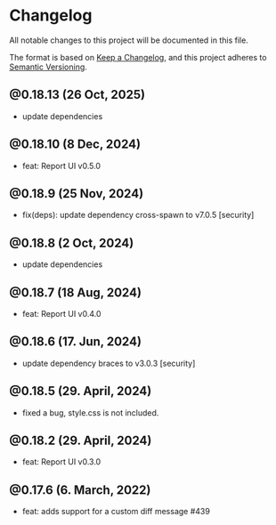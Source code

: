 # Changelog

All notable changes to this project will be documented in this file.

The format is based on [Keep a Changelog](https://keepachangelog.com/en/1.0.0/),
and this project adheres to [Semantic Versioning](https://semver.org/spec/v2.0.0.html).

## @0.18.13 (26 Oct, 2025)

- update dependencies

## @0.18.10 (8 Dec, 2024)

- feat: Report UI v0.5.0

## @0.18.9 (25 Nov, 2024)

- fix(deps): update dependency cross-spawn to v7.0.5 [security]

## @0.18.8 (2 Oct, 2024)

- update dependencies

## @0.18.7 (18 Aug, 2024)

- feat: Report UI v0.4.0

## @0.18.6 (17. Jun, 2024)

- update dependency braces to v3.0.3 [security] 

## @0.18.5 (29. April, 2024)

- fixed a bug, style.css is not included.

## @0.18.2 (29. April, 2024)

- feat: Report UI v0.3.0

## @0.17.6 (6. March, 2022)

- feat: adds support for a custom diff message #439
